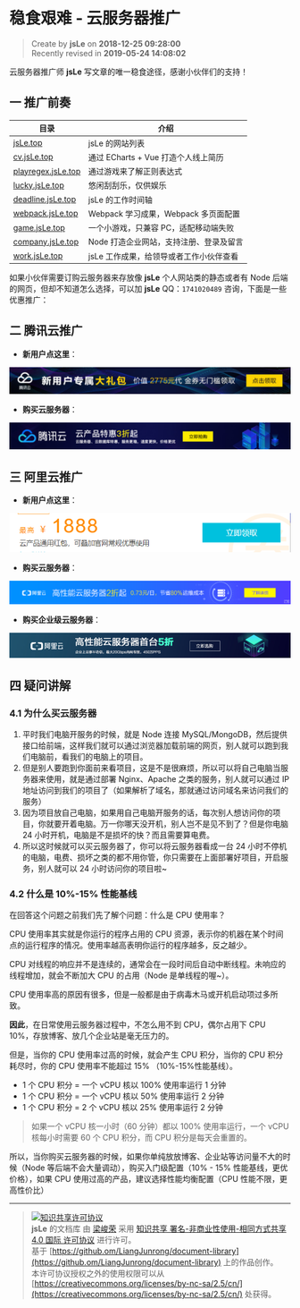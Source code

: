 # 稳食艰难 - 云服务器推广

> Create by **jsLe** on **2018-12-25 09:28:00**  
> Recently revised in **2019-05-24 14:08:02**

云服务器推广师 **jsLe** 写文章的唯一稳食途径，感谢小伙伴们的支持！

## 一 推广前奏

| 目录                                             | 介绍                                    |
| ------------------------------------------------ | --------------------------------------- |
| [jsLe.top](http://jsLe.top/)                     | jsLe 的网站列表                         |
| [cv.jsLe.top](http://cv.jsLe.top/#/)             | 通过 ECharts + Vue 打造个人线上简历     |
| [playregex.jsLe.top](http://playregex.jsLe.top/) | 通过游戏来了解正则表达式                |
| [lucky.jsLe.top](http://lucky.jsLe.top/)         | 悠闲刮刮乐，仅供娱乐                    |
| [deadline.jsLe.top](http://deadline.jsLe.top/)   | jsLe 的工作时间轴                       |
| [webpack.jsLe.top](http://webpack.jsLe.top/)     | Webpack 学习成果，Webpack 多页面配置    |
| [game.jsLe.top](http://game.jsLe.top/)           | 一个小游戏，只兼容 PC，适配移动端失败   |
| [company.jsLe.top](http://company.jsLe.top/)     | Node 打造企业网站，支持注册、登录及留言 |
| [work.jsLe.top](http://work.jsLe.top/)           | jsLe 工作成果，给领导或者工作小伙伴查看 |

如果小伙伴需要订购云服务器来存放像 **jsLe** 个人网站类的静态或者有 Node 后端的网页，但却不知道怎么选择，可以加 **jsLe** QQ：`1741020489` 咨询，下面是一些优惠推广：

## 二 腾讯云推广

- **新用户点这里**：

[![图](../../public-repertory/img/seek-tencent-1.jpg)](https://cloud.tencent.com/redirect.php?redirect=1025&cps_key=49f647c99fce1a9f0b4e1eeb1be484c9&from=console)

- **购买云服务器**：

[![图](../../public-repertory/img/seek-tencent-2.jpg)](https://cloud.tencent.com/redirect.php?redirect=1014&cps_key=49f647c99fce1a9f0b4e1eeb1be484c9&from=console)

## 三 阿里云推广

- **新用户点这里**：

[![图](../../public-repertory/img/seek-ali-1.png)](https://promotion.aliyun.com/ntms/yunparter/invite.html?userCode=w7hismrh)

- **购买云服务器**：

[![图](../../public-repertory/img/seek-ali-2.png)](https://promotion.aliyun.com/ntms/act/qwbk.html?userCode=w7hismrh)

- **购买企业级云服务器**：

[![图](../../public-repertory/img/seek-ali-3.jpg)](https://promotion.aliyun.com/ntms/act/enterprise-discount.html?userCode=w7hismrh)

## 四 疑问讲解

### 4.1 为什么买云服务器

1. 平时我们电脑开服务的时候，就是 Node 连接 MySQL/MongoDB，然后提供接口给前端，这样我们就可以通过浏览器加载前端的网页，别人就可以跑到我们电脑前，看我们的电脑上的项目。
2. 但是别人要跑到你面前来看项目，这是不是很麻烦，所以可以将自己电脑当服务器来使用，就是通过部署 Nginx、Apache 之类的服务，别人就可以通过 IP 地址访问到我们的项目了（如果解析了域名，那就通过访问域名来访问我们的服务）
3. 因为项目放自己电脑，如果用自己电脑开服务的话，每次别人想访问你的项目，你就要开着电脑。万一你哪天没开机，别人岂不是见不到了？但是你电脑 24 小时开机，电脑是不是损坏的快？而且需要算电费。
4. 所以这时候就可以买云服务器了，你可以将云服务器看成一台 24 小时不停机的电脑，电费、损坏之类的都不用你管，你只需要在上面部署好项目，开启服务，别人就可以 24 小时访问你的项目啦~

### 4.2 什么是 10%-15% 性能基线

在回答这个问题之前我们先了解个问题：什么是 CPU 使用率？

CPU 使用率其实就是你运行的程序占用的 CPU 资源，表示你的机器在某个时间点的运行程序的情况。使用率越高表明你运行的程序越多，反之越少。

CPU 对线程的响应并不是连续的，通常会在一段时间后自动中断线程。未响应的线程增加，就会不断加大 CPU 的占用（Node 是单线程的喔~）。

CPU 使用率高的原因有很多，但是一般都是由于病毒木马或开机启动项过多所致。

**因此**，在日常使用云服务器过程中，不怎么用不到 CPU，偶尔占用下 CPU 10%，存放博客、放几个企业站是毫无压力的。

但是，当你的 CPU 使用率过高的时候，就会产生 CPU 积分，当你的 CPU 积分耗尽时，你的 CPU 使用率不能超过 15% （10%-15%性能基线）。

- 1 个 CPU 积分 = 一个 vCPU 核以 100% 使用率运行 1 分钟
- 1 个 CPU 积分 = 一个 vCPU 核以 50% 使用率运行 2 分钟
- 1 个 CPU 积分 = 2 个 vCPU 核以 25% 使用率运行 2 分钟

> 如果一个 vCPU 核一小时（60 分钟）都以 100% 使用率运行，一个 vCPU 核每小时需要 60 个 CPU 积分，而 CPU 积分是每天会重置的。

所以，当你购买云服务器的时候，如果你单纯放放博客、企业站等访问量不大的时候（Node 等后端不会大量调动），购买入门级配置（10% - 15% 性能基线，更优价格），如果 CPU 使用过高的产品，建议选择性能均衡配置（CPU 性能不限，更高性价比）

---

> [![知识共享许可协议](https://i.creativecommons.org/l/by-nc-sa/4.0/88x31.png)](http://creativecommons.org/licenses/by-nc-sa/4.0/)  
> **jsLe** 的文档库</a> 由 [梁峻荣](https://github.com/LiangJunrong/document-library) 采用 [知识共享 署名-非商业性使用-相同方式共享 4.0 国际 许可协议](http://creativecommons.org/licenses/by-nc-sa/4.0/) 进行许可。  
> 基于 [https://github.om/LiangJunrong/document-library](https://github.om/LiangJunrong/document-library) 上的作品创作。  
> 本许可协议授权之外的使用权限可以从 [https://creativecommons.org/licenses/by-nc-sa/2.5/cn/](https://creativecommons.org/licenses/by-nc-sa/2.5/cn/) 处获得。
